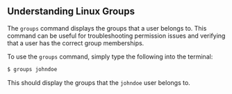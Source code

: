 ## Understanding Linux Groups

The `groups` command displays the groups that a user belongs to. This command can be useful for troubleshooting permission issues and verifying that a user has the correct group memberships.

To use the `groups` command, simply type the following into the terminal:

```bash
$ groups johndoe
```

This should display the groups that the `johndoe` user belongs to.
